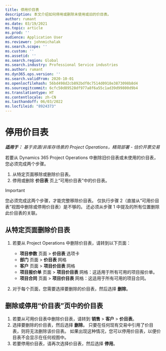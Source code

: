 ```yaml
---
title: 停用价目表
description: 本文介绍如何停用或删除未使用或旧的价目表。
author: rumant
ms.date: 03/19/2021
ms.topic: article
ms.prod: ''
audience: Application User
ms.reviewer: johnmichalak
ms.search.scope: ''
ms.custom: ''
ms.assetid: ''
ms.search.region: Global
ms.search.industry: Professional Service industries
ms.author: rumant
ms.dyn365.ops.version: ''
ms.search.validFrom: 2020-10-01
ms.openlocfilehash: 56bd498d2cb892bdf0c7514d0918e3873098b8d4
ms.sourcegitcommit: 6cfc50d89528df977a8f6a55c1ad39d99800d9b4
ms.translationtype: HT
ms.contentlocale: zh-CN
ms.lasthandoff: 06/03/2022
ms.locfileid: "8924373"
---
```

# <a name="deactivate-price-lists"></a>停用价目表 

_**适用于：** 基于资源/非库存场景的 Project Operations，精简部署 - 估价开票交易_

若要从 Dynamics 365 Project Operations 中删除旧价目表或未使用的价目表，您必须完成两个步骤。 

1. 从特定页面移除或删除价目表。
2. 停用或删除 **价目表** 页上“可用价目表”中的价目表。

>[!IMPORTANT]
> 您必须完成这两个步骤，才能完整移除价目表。 仅执行步骤 2（直接从“可用价目表”视图中删除或停用价目表）是不够的。 还必须从步骤 1 中提及的所有位置删除此价目表的关联。

## <a name="delete-the-price-list-from-specific-pages"></a>从特定页面删除价目表
1. 若要从 Project Operations 中删除价目表，请转到以下页面：  

      - **项目参数** 页面 > **价目表** 选项卡
      - **部门** 页面 > **价目表** 网格
      - **客户** 页面 > **项目价目表** 网格
      - **项目报价单** 页面 > **项目价目表** 网格：这适用于所有可用的项目报价单。
      - **项目合同** 页面 > **项目价目表** 网格：这适用于所有可用的项目合同。

 2. 对于每个页面，您需要选择要删除的价目表，然后选择 **删除**。 
 
## <a name="delete-or-deactivate-the-price-list-from-the-price-lists-page"></a>删除或停用“价目表”页中的价目表
 
1. 若要从可用价目表中删除价目表，请转到 **销售** > **客户** > **价目表**。 
2. 选择要删除的价目表，然后选择 **删除**。 只要在任何现有交易中引用了价目表，则将无法删除该价目表。 如果出现这种情况，您可以停用价目表，以便价目表不会显示在任何视图中。 
3. 若要停用价目表，请再次选择价目表，然后选择 **停用**。   
